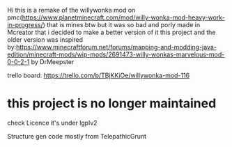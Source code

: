 Hi this is a remake of the willywonka mod on pmc(https://www.planetminecraft.com/mod/willy-wonka-mod-heavy-work-in-progress/) that is mines btw but it was so bad and porly made in Mcreator that i decided to make a better version of it
this project and the older version was inspired by:https://www.minecraftforum.net/forums/mapping-and-modding-java-edition/minecraft-mods/wip-mods/2691473-willy-wonkas-marvelous-mod-0-0-2-1 by DrMeepster

trello board: https://trello.com/b/TBjKKiOe/willywonka-mod-116

# this project is no longer maintained
check Licence it's under lgplv2


Structure gen code mostly from TelepathicGrunt
